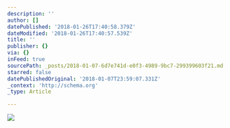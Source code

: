 ```yaml
---
description: ''
author: []
datePublished: '2018-01-26T17:40:58.379Z'
dateModified: '2018-01-26T17:40:57.539Z'
title: ''
publisher: {}
via: {}
inFeed: true
sourcePath: _posts/2018-01-07-6d7e741d-e0f3-4989-9bc7-299399603f21.md
starred: false
datePublishedOriginal: '2018-01-07T23:59:07.331Z'
_context: 'http://schema.org'
_type: Article

---
```

![](https://imgflo.herokuapp.com/graph/2b2431f8e7ba7b0/a94eb7377a3e9a00cb4719c385b8a752/croprotate.jpg?cropheight=1639&cropwidth=2760&degrees=0&input=https%3A%2F%2Fthe-grid-user-content.s3-us-west-2.amazonaws.com%2F79769713-8695-4cbc-92e1-fd2cdf0eeb41.jpg&x=0&y=0)